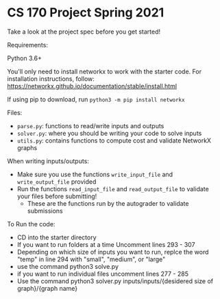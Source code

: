 # CS 170 Project Spring 2021

Take a look at the project spec before you get started!

Requirements:

Python 3.6+

You'll only need to install networkx to work with the starter code. For installation instructions, follow: https://networkx.github.io/documentation/stable/install.html

If using pip to download, run `python3 -m pip install networkx`


Files:
- `parse.py`: functions to read/write inputs and outputs
- `solver.py`: where you should be writing your code to solve inputs
- `utils.py`: contains functions to compute cost and validate NetworkX graphs

When writing inputs/outputs:
- Make sure you use the functions `write_input_file` and `write_output_file` provided
- Run the functions `read_input_file` and `read_output_file` to validate your files before submitting!
  - These are the functions run by the autograder to validate submissions


To Run the code:
- CD into the starter directory
- If you want to run folders at a time Uncomment lines 293 - 307
- Depending on which size of inputs you want to run, replce the word "temp" in line 294 with "small", "medium", or "large"
- use the command python3 solve.py
- if you want to run individual files uncomment lines 277 - 285
- Use the command python3 solver.py inputs/inputs/{desidered size of graph}/{graph name}